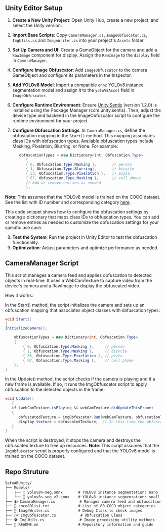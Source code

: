## Unity Editor Setup

1. **Create a New Unity Project**: Open Unity Hub, create a new project, and select the Unity version.
2. **Import Base Scripts**: Copy `CameraManager.cs`, `ImageObfuscator.cs`, `ImgUtils.cs` and `ImageWriter.cs` into your project's `Assets` folder.
3. **Set Up Camera and UI**: Create a GameObject for the camera and add a `RawImage` component for display. Assign the `RawImage` to the `display` field in `CameraManager`.
4. **Configure Image Obfuscator**: Add `ImageObfuscator` to the camera GameObject and configure its parameters in the Inspector.
5. **Add YOLOv8 Model**: Import a compatible `onnx` YOLOv8  instance segmentation model and assign it to the `yoloV8Asset` field in `ImageObfuscator`.
6. **Configure Runtime Environment**: Ensure [Unity.Sentis](https://docs.unity3d.com/Packages/com.unity.sentis@1.2/manual/index.html) (version 1.2.0) is installed using the Package Manager (com.unity.sentis). Then, adjust the device type and backend in the ImageObfuscator script to configure the runtime environment for your project.
7. **Configure Obfuscation Settings**: In `CameraManager.cs`, define the obfuscation mapping in the `Start()` method. This mapping associates class IDs with obfuscation types. Available obfuscation types include Masking, Pixelation, Blurring, or None.
For example:

   ```csharp
      obfuscationTypes = new Dictionary<int, Obfuscation.Type>
         {
         { 0, Obfuscation.Type.Masking },       // person
         { 1, Obfuscation.Type.Blurring},       // bicycle
         { 53, Obfuscation.Type.Pixelation },   // pizza
         { 67, Obfuscation.Type.Masking },      // cell phone
         // Add or remove entries as needed
         };
   ```
**Note**: This assumes that the YOLOv8 model is trained on the COCO dataset. See the list with ID number and corresponding category [here](coco80mapping.txt).

This code snippet shows how to configure the obfuscation settings by creating a dictionary that maps class IDs to obfuscation types. You can add or remove entries as needed to customize the obfuscation settings for your specific use case.

8. **Test the System**: Run the project in Unity Editor to test the obfuscation functionality.
9. **Optimization**: Adjust parameters and optimize performance as needed.


## CameraManager Script

This script manages a camera feed and applies obfuscation to detected objects in real-time. It uses a WebCamTexture to capture video from the device's camera and a RawImage to display the obfuscated video.

How it works:

In the Start() method, the script initializes the camera and sets up an obfuscation mapping that associates object classes with obfuscation types:
```csharp
void Start()
{
InitializeCamera();

    obfuscationTypes = new Dictionary<int, Obfuscation.Type>
    {
        { 0, Obfuscation.Type.Masking },     // person
        { 1, Obfuscation.Type.Masking },     // bicycle
        { 53, Obfuscation.Type.Pixelation }, // pizza
        { 67, Obfuscation.Type.Masking },    // cell phone
    };
}
```
In the Update() method, the script checks if the camera is playing and if a new frame is available. If so, it runs the ImgObfuscator script to apply obfuscation to the detected objects in the frame:
```csharp
void Update()
   {
   if (webCamTexture.isPlaying && webCamTexture.didUpdateThisFrame)
   {
      obfuscatedTexture = imgObfuscator.Run(webCamTexture, obfuscationTypes); // This line is used for obfuscation
      display.texture = obfuscatedTexture;  // In this line the obfuscation is projected in RawImage
   }
}
```
When the script is destroyed, it stops the camera and destroys the obfuscated texture to free up resources.
**Note**: This script assumes that the `ImgObfuscator` script is properly configured and that the YOLOv8 model is trained on the COCO dataset.

## Repo Struture

```markdown
SafeARUnity/
├── Models/
│   ├── 🧠 yolov8n-seg.onnx       # YOLOv8 instance segmentation: nano
│   └── 🧠 yolov8s-seg_v2.onnx    # YOLOv8 instance segmentation: small
├── 📹 CamaraManager.cs           # Manages camera feed and obfuscation
├── 📜 coco80list.txt             # List of 80 COCO object categories
├── 📸 ImageWriter.cs             # Debug Class to check images
├── 🕵️‍♂️ ImgObfuscator.cs           # Obfuscation Class
├── 🛠️ ImgUtils.cs                # Image processing utility methods
└── 📖 README.md                  # Repository information and guide
```
